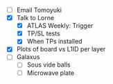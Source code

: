 - [ ] Email Tomoyuki
- [x] Talk to Lorne
  - [x] ATLAS Weekly: Trigger
  - [x] TP/SL tests
  - [x] When TPs installed
- [x] Plots of board vs L1ID per layer
- [ ] Galaxus
  - [ ] Sous vide balls
  - [ ] Microwave plate
